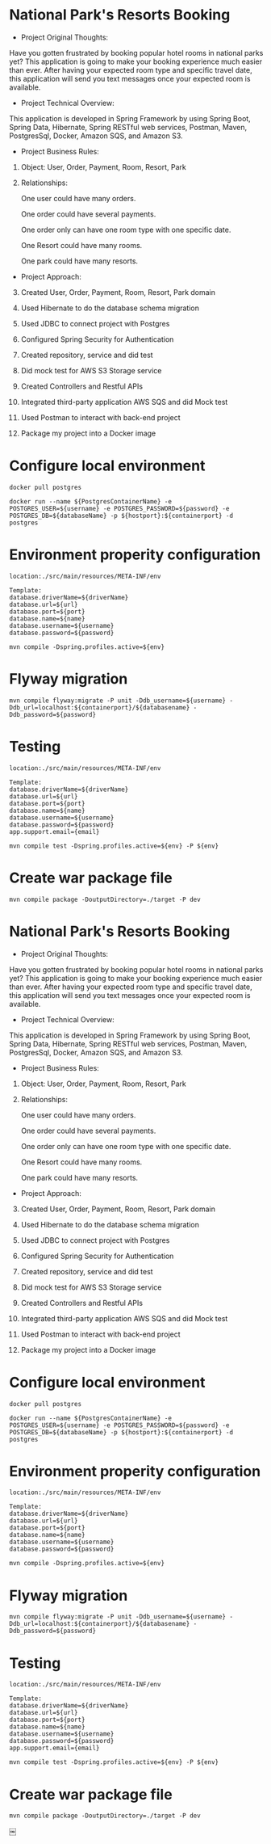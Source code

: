 # National Park's Resorts Booking


* Project Original Thoughts:


Have you gotten frustrated by booking popular hotel rooms in national parks yet? This application is going to make your booking experience much easier than ever.
After having your expected room type and specific travel date, this application will send you text messages once your expected room is available.


* Project Technical Overview:

This application is developed in Spring Framework by using Spring Boot, Spring Data, Hibernate, Spring RESTful web services, Postman, Maven, PostgresSql, Docker, Amazon SQS, and Amazon S3.


* Project Business Rules:

 1. Object: User, Order, Payment, Room, Resort, Park

 2. Relationships:
 
    One user could have many orders.
    
    One order could have several payments.
    
    One order only can have one room type with one specific date.
    
    One Resort could have many rooms.
    
    One park could have many resorts.
    
* Project Approach:

3. Created User, Order, Payment, Room, Resort, Park domain

4. Used Hibernate to do the database schema migration

5. Used JDBC to connect project with Postgres

8. Configured Spring Security for Authentication

6. Created repository, service and did test

7. Did mock test for AWS S3 Storage service

9. Created Controllers and Restful APIs

10. Integrated third-party application AWS SQS and did Mock test

11. Used Postman to interact with back-end project

12. Package my project into a Docker image

# Configure local environment

```
docker pull postgres

docker run --name ${PostgresContainerName} -e POSTGRES_USER=${username} -e POSTGRES_PASSWORD=${password} -e POSTGRES_DB=${databaseName} -p ${hostport}:${containerport} -d postgres
```
# Environment properity configuration

```
location:./src/main/resources/META-INF/env
   
Template:
database.driverName=${driverName}
database.url=${url}
database.port=${port}
database.name=${name}
database.username=${username}
database.password=${password}
   
mvn compile -Dspring.profiles.active=${env}
```

# Flyway migration

```$xslt
mvn compile flyway:migrate -P unit -Ddb_username=${username} -Ddb_url=localhost:${containerport}/${databasename} -Ddb_password=${password} 
```

# Testing

```$xslt
location:./src/main/resources/META-INF/env

Template:
database.driverName=${driverName}
database.url=${url}
database.port=${port}
database.name=${name}
database.username=${username}
database.password=${password}
app.support.email={email}

mvn compile test -Dspring.profiles.active=${env} -P ${env}
```

# Create war package file
```$xslt
mvn compile package -DoutputDirectory=./target -P dev
```

# National Park's Resorts Booking


* Project Original Thoughts:


Have you gotten frustrated by booking popular hotel rooms in national parks yet? This application is going to make your booking experience much easier than ever.
After having your expected room type and specific travel date, this application will send you text messages once your expected room is available.


* Project Technical Overview:

This application is developed in Spring Framework by using Spring Boot, Spring Data, Hibernate, Spring RESTful web services, Postman, Maven, PostgresSql, Docker, Amazon SQS, and Amazon S3.


* Project Business Rules:

 1. Object: User, Order, Payment, Room, Resort, Park

 2. Relationships:
 
    One user could have many orders.
    
    One order could have several payments.
    
    One order only can have one room type with one specific date.
    
    One Resort could have many rooms.
    
    One park could have many resorts.
    
* Project Approach:

3. Created User, Order, Payment, Room, Resort, Park domain

4. Used Hibernate to do the database schema migration

5. Used JDBC to connect project with Postgres

8. Configured Spring Security for Authentication

6. Created repository, service and did test

7. Did mock test for AWS S3 Storage service

9. Created Controllers and Restful APIs

10. Integrated third-party application AWS SQS and did Mock test

11. Used Postman to interact with back-end project

12. Package my project into a Docker image

# Configure local environment

```
docker pull postgres

docker run --name ${PostgresContainerName} -e POSTGRES_USER=${username} -e POSTGRES_PASSWORD=${password} -e POSTGRES_DB=${databaseName} -p ${hostport}:${containerport} -d postgres
```
# Environment properity configuration

```
location:./src/main/resources/META-INF/env
   
Template:
database.driverName=${driverName}
database.url=${url}
database.port=${port}
database.name=${name}
database.username=${username}
database.password=${password}
   
mvn compile -Dspring.profiles.active=${env}
```

# Flyway migration

```$xslt
mvn compile flyway:migrate -P unit -Ddb_username=${username} -Ddb_url=localhost:${containerport}/${databasename} -Ddb_password=${password} 
```

# Testing

```$xslt
location:./src/main/resources/META-INF/env

Template:
database.driverName=${driverName}
database.url=${url}
database.port=${port}
database.name=${name}
database.username=${username}
database.password=${password}
app.support.email={email}

mvn compile test -Dspring.profiles.active=${env} -P ${env}
```

# Create war package file
```$xslt
mvn compile package -DoutputDirectory=./target -P dev
```
￼
